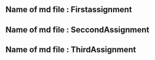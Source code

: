 ## Name of md file : Firstassignment



## Name of md file : SeccondAssignment




## Name of md file : ThirdAssignment

